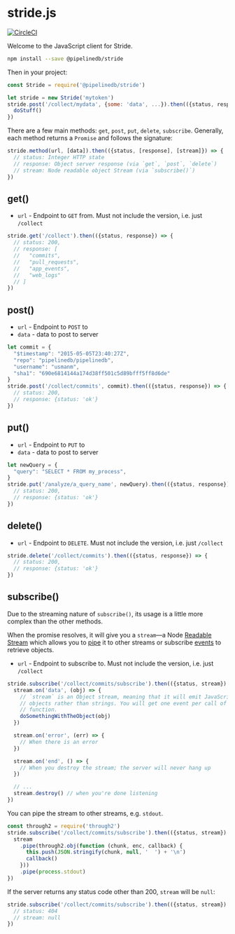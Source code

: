 # stride.js

[![CircleCI](https://circleci.com/gh/pipelinedb/stride.js.svg?style=svg)](https://circleci.com/gh/pipelinedb/stride.js)

Welcome to the JavaScript client for Stride.

```sh
npm install --save @pipelinedb/stride
```

Then in your project:

```js
const Stride = require('@pipelinedb/stride')

let stride = new Stride('mytoken')
stride.post('/collect/mydata', {some: 'data', ...}).then(({status, response}) => {
  doStuff()
})
```

There are a few main methods: `get`, `post`, `put`, `delete`, `subscribe`. Generally, each method returns a `Promise` and follows the signature:

```js
stride.method(url, [data]).then(({status, [response], [stream]}) => {
  // status: Integer HTTP state
  // response: Object server response (via `get`, `post`, `delete`)
  // stream: Node readable object Stream (via `subscribe()`)
})
```

## get()

* `url` - Endpoint to `GET` from. Must not include the version, i.e. just `/collect`

```js
stride.get('/collect').then(({status, response}) => {
  // status: 200,
  // response: [
  //   "commits",
  //   "pull_requests",
  //   "app_events",
  //   "web_logs"
  // ]
})
```

## post()

* `url` - Endpoint to `POST` to
* `data` - data to post to server

```js
let commit = {
  "$timestamp": "2015-05-05T23:40:27Z",
  "repo": "pipelinedb/pipelinedb",
  "username": "usmanm",
  "sha1": "690e6814144a174d38ff501c5d89bfff5ff8d6de"
}
stride.post('/collect/commits', commit).then(({status, response}) => {
  // status: 200,
  // response: {status: 'ok'}
})
```

## put()

* `url` - Endpoint to `PUT` to
* `data` - data to post to server

```js
let newQuery = {
  "query": "SELECT * FROM my_process",
}
stride.put('/analyze/a_query_name', newQuery).then(({status, response}) => {
  // status: 200,
  // response: {status: 'ok'}
})
```

## delete()

* `url` - Endpoint to `DELETE`. Must not include the version, i.e. just `/collect`

```js
stride.delete('/collect/commits').then(({status, response}) => {
  // status: 200,
  // response: {status: 'ok'}
})
```

## subscribe()

Due to the streaming nature of `subscribe()`, its usage is a little more complex than the other methods.

When the promise resolves, it will give you a `stream`&mdash;a Node [Readable Stream](https://nodejs.org/api/stream.html#stream_readable_streams) which allows you to [pipe](https://nodejs.org/api/stream.html#stream_readable_pipe_destination_options) it to other streams or subscribe [events](https://nodejs.org/api/stream.html#stream_event_data) to retrieve objects.

* `url` - Endpoint to subscribe to. Must not include the version, i.e. just `/collect`

```js
stride.subscribe('/collect/commits/subscribe').then(({status, stream}) => {
  stream.on('data', (obj) => {
    // `stream` is an Object stream, meaning that it will emit JavaScript
    // objects rather than strings. You will get one event per call of this
    // function.
    doSomethingWithTheObject(obj)
  })

  stream.on('error', (err) => {
    // When there is an error
  })

  stream.on('end', () => {
    // When you destroy the stream; the server will never hang up
  })

  // ...
  stream.destroy() // when you're done listening
})
```

You can pipe the stream to other streams, e.g. `stdout`.

```js
const through2 = require('through2')
stride.subscribe('/collect/commits/subscribe').then(({status, stream}) => {
  stream
    .pipe(through2.obj(function (chunk, enc, callback) {
      this.push(JSON.stringify(chunk, null, '  ') + '\n')
      callback()
    }))
    .pipe(process.stdout)
})
```

If the server returns any status code other than 200, `stream` will be `null`:

```js
stride.subscribe('/collect/commits/subscribe').then(({status, stream}) => {
  // status: 404
  // stream: null
})
```
